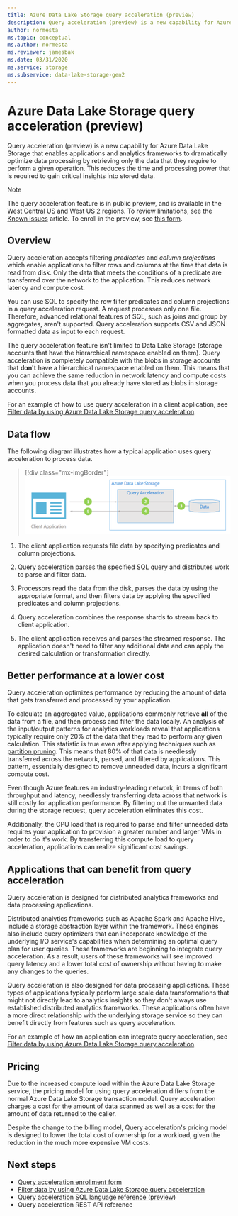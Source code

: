 ```yaml
---
title: Azure Data Lake Storage query acceleration (preview)
description: Query acceleration (preview) is a new capability for Azure Data Lake Storage that enables applications and analytics frameworks to dramatically optimize data processing by retrieving only the data that is required for a processing operation.
author: normesta
ms.topic: conceptual
ms.author: normesta
ms.reviewer: jamesbak
ms.date: 03/31/2020
ms.service: storage
ms.subservice: data-lake-storage-gen2
---
```


# Azure Data Lake Storage query acceleration (preview)

Query acceleration (preview) is a new capability for Azure Data Lake Storage that enables applications and analytics frameworks to dramatically optimize data processing by retrieving only the data that they require to perform a given operation. This reduces the time and processing power that is required to gain critical insights into stored data.

> [!NOTE]
> The query acceleration feature is in public preview, and is available in the West Central US and West US 2 regions. To review limitations, see the [Known issues](data-lake-storage-known-issues.md) article. To enroll in the preview, see [this form](https://aka.ms/adls/qa-preview-signup).

## Overview

Query acceleration accepts filtering *predicates* and *column projections* which enable applications to filter rows and columns at the time that data is read from disk. Only the data that meets the conditions of a predicate are transferred over the network to the application. This reduces network latency and compute cost.  

You can use SQL to specify the row filter predicates and column projections in a query acceleration request. A request processes only one file. Therefore, advanced relational features of SQL, such as joins and group by aggregates, aren't supported. Query acceleration supports CSV and JSON formatted data as input to each request.

The query acceleration feature isn't limited to Data Lake Storage (storage accounts that have the hierarchical namespace enabled on them). Query acceleration is completely compatible with the blobs in storage accounts that **don't** have a hierarchical namespace enabled on them. This means that you can achieve the same reduction in network latency and compute costs when you process data that you already have stored as blobs in storage accounts.

For an example of how to use query acceleration in a client application, see [Filter data by using Azure Data Lake Storage query acceleration](data-lake-storage-query-acceleration-how-to.md).

## Data flow

The following diagram illustrates how a typical application uses query acceleration to process data.

> [!div class="mx-imgBorder"]
> ![Query acceleration overview](./media/data-lake-storage-query-acceleration/query-acceleration.png)

1. The client application requests file data by specifying predicates and column projections.

2. Query acceleration parses the specified SQL query and distributes work to parse and filter data.

3. Processors read the data from the disk, parses the data by using the appropriate format, and then filters data by applying the specified predicates and column projections.

4. Query acceleration combines the response shards to stream back to client application.

5. The client application receives and parses the streamed response. The application doesn't need to filter any additional data and can apply the desired calculation or transformation directly.

## Better performance at a lower cost

Query acceleration optimizes performance by reducing the amount of data that gets transferred and processed by your application.

To calculate an aggregated value, applications commonly retrieve **all** of the data from a file, and then process and filter the data locally. An analysis of the input/output patterns for analytics workloads reveal that applications typically require only 20% of the data that they read to perform any given calculation. This statistic is true even after applying techniques such as [partition pruning](https://docs.microsoft.com/azure/hdinsight/hdinsight-hadoop-optimize-hive-query#hive-partitioning). This means that 80% of that data is needlessly transferred across the network, parsed, and filtered by applications. This pattern, essentially designed to remove unneeded data, incurs a significant compute cost.  

Even though Azure features an industry-leading network, in terms of both throughput and latency, needlessly transferring data across that network is still costly for application performance. By filtering out the unwanted data during the storage request, query acceleration eliminates this cost.

Additionally, the CPU load that is required to parse and filter unneeded data requires your application to provision a greater number and larger VMs in order to do it's work. By transferring this compute load to query acceleration, applications can realize significant cost savings.

## Applications that can benefit from query acceleration

Query acceleration is designed for distributed analytics frameworks and data processing applications. 

Distributed analytics frameworks such as Apache Spark and Apache Hive, include a storage abstraction layer within the framework. These engines also include query optimizers that can incorporate knowledge of the underlying I/O service's capabilities when determining an optimal query plan for user queries. These frameworks are beginning to integrate query acceleration. As a result, users of these frameworks will see improved query latency and a lower total cost of ownership without having to make any changes to the queries. 

Query acceleration is also designed for data processing applications. These types of applications typically perform large scale data transformations that might not directly lead to analytics insights so they don't always use established distributed analytics frameworks. These applications often have a more direct relationship with the underlying storage service so they can benefit directly from features such as query acceleration. 

For an example of how an application can integrate query acceleration, see [Filter data by using Azure Data Lake Storage query acceleration](data-lake-storage-query-acceleration-how-to.md).

## Pricing

Due to the increased compute load within the Azure Data Lake Storage service, the pricing model for using query acceleration differs from the normal Azure Data Lake Storage transaction model. Query acceleration charges a cost for the amount of data scanned as well as a cost for the amount of data returned to the caller.

Despite the change to the billing model, Query acceleration's pricing model is designed to lower the total cost of ownership for a workload, given the reduction in the much more expensive VM costs.

## Next steps

- [Query acceleration enrollment form](https://aka.ms/adls/qa-preview-signup)    
- [Filter data by using Azure Data Lake Storage query acceleration](data-lake-storage-query-acceleration-how-to.md)
- [Query acceleration SQL language reference (preview)](query-acceleration-sql-reference.md)
- Query acceleration REST API reference



